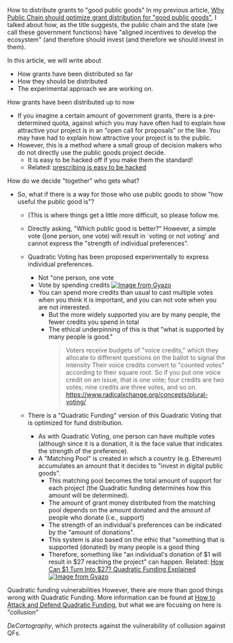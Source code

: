 How to distribute grants to "good public goods"
In my previous article, [Why Public Chain should optimize grant distribution for "good public goods"](/whyneedgrants.md), I talked about how, as the title suggests, the public chain and the state (we call these government functions) have "aligned incentives to develop the ecosystem" (and therefore should invest (and therefore we should invest in them).

In this article, we will write about
- How grants have been distributed so far
- How they should be distributed
- The experimental approach we are working on.

How grants have been distributed up to now
- If you imagine a certain amount of government grants, there is a pre-determined quota, against which you may have often had to explain how attractive your project is in an "open call for proposals" or the like. You may have had to explain how attractive your project is to the public.
- However, this is a method where a small group of decision makers who do not directly use the public goods project decide.
  - It is easy to be hacked off if you make them the standard!
  - Related: [prescribing is easy to be hacked](https://scrapbox.io/tkgshn/%E8%A6%8F%E5%AE%9A%E3%81%97%E3%81%9F%E3%82%89%E3%83%8F%E3%83%83%E3%82%AF%E3%81%95%E3%82%8C%E3%82%8B)

How do we decide "together" who gets what?
- So, what if there is a way for those who use public goods to show "how useful the public good is"?
  - (This is where things get a little more difficult, so please follow me.
  - Directly asking, "Which public good is better?" However, a simple vote ([one person, one vote) will result in `voting or not voting' and cannot express the "strength of individual preferences".
  - Quadratic Voting has been proposed experimentally to express individual preferences.
    - Not "one person, one vote
    - Vote by spending credits
    [![Image from Gyazo](https://i.gyazo.com/364104f17c9edbc5d6186531673e24c3.png)](https://gyazo.com/364104f17c9edbc5d6186531673e24c3)
    - You can spend more credits than usual to cast multiple votes when you think it is important, and you can not vote when you are not interested.
      - But the more widely supported you are by many people, the fewer credits you spend in total
      - The ethical underpinning of this is that "what is supported by many people is good."
 		>Voters receive budgets of "voice credits," which they allocate to different questions on the ballot to signal the intensity Their voice credits convert to "counted votes" according to their square root. So if you put one voice credit on an issue, that is one vote; four credits are two votes; nine credits are three votes, and so on.
        > https://www.radicalxchange.org/concepts/plural-voting/

  - There is a "Quadratic Funding" version of this Quadratic Voting that is optimized for fund distribution.
	- As with Quadratic Voting, one person can have multiple votes (although since it is a donation, it is the face value that indicates the strength of the preference).
	- A "Matching Pool" is created in which a country (e.g. Ethereum) accumulates an amount that it decides to "invest in digital public goods".
		- This matching pool becomes the total amount of support for each project (the Quadratic funding determines how this amount will be determined).
		- The amount of grant money distributed from the matching pool depends on the amount donated and the amount of people who donate (i.e., support)
 		- The strength of an individual's preferences can be indicated by the "amount of donations".
 		- This system is also based on the ethic that "something that is supported (donated) by many people is a good thing
		- Therefore, something like "an individual's donation of $1 will result in $27 reaching the project" can happen.
			Related: [How Can $1 Turn Into $27? Quadratic Funding Explained](https://finematics.com/quadratic-funding-explained/)
[![Image from Gyazo](https://i.gyazo.com/78849c0f8fe3617c575f00eceebbf6ca.png)](https://gyazo.com/78849c0f8fe3617c575f00eceebbf6ca)

Quadratic funding vulnerabilities
However, there are more than good things wrong with Quadratic Funding.
More information can be found at [How to Attack and Defend Quadratic Funding](https://medium.com/block-science/how-to-attack-and-defend-quadratic-funding-a10f0152f069), but what we are focusing on here is "collusion"

*DeCartography*, which protects against the vulnerability of collusion against QFs.
